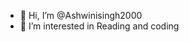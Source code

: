 - 👋 Hi, I’m @Ashwinisingh2000
- 👀 I’m interested in Reading and coding


<!---
Ashwinisingh2000/Ashwinisingh2000 is a ✨ special ✨ repository because its `README.md` (this file) appears on your GitHub profile.
You can click the Preview link to take a look at your changes.
--->
